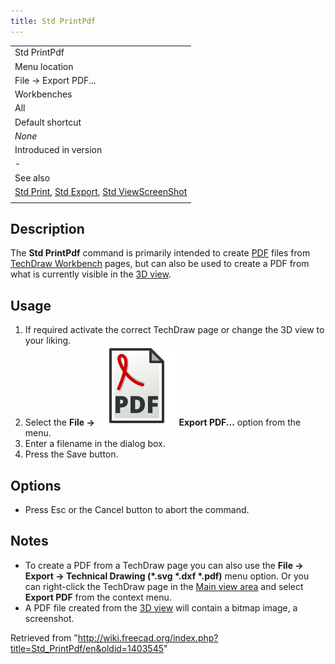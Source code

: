 ```yaml
---
title: Std PrintPdf
---
```


|                                                                                                                                             |
| ------------------------------------------------------------------------------------------------------------------------------------------- |
| Std PrintPdf                                                                                                                                |
| Menu location                                                                                                                               |
| File → Export PDF...                                                                                                                        |
| Workbenches                                                                                                                                 |
| All                                                                                                                                         |
| Default shortcut                                                                                                                            |
| _None_                                                                                                                                      |
| Introduced in version                                                                                                                       |
| -                                                                                                                                           |
| See also                                                                                                                                    |
| [Std Print](/Std_Print "Std Print"), [Std Export](/Std_Export "Std Export"), [Std ViewScreenShot](/Std_ViewScreenShot "Std ViewScreenShot") |
|                                                                                                                                             |

## Description

The **Std PrintPdf** command is primarily intended to create [PDF](/PDF "PDF") files from [TechDraw Workbench](/TechDraw_Workbench "TechDraw Workbench") pages, but can also be used to create a PDF from what is currently visible in the [3D view](/3D_View "3D View").

## Usage

1. If required activate the correct TechDraw page or change the 3D view to your liking.
2. Select the **File → ![](/src/assets/images/Std_PrintPdf.svg) Export PDF...** option from the menu.
3. Enter a filename in the dialog box.
4. Press the Save button.

## Options

- Press Esc or the Cancel button to abort the command.

## Notes

- To create a PDF from a TechDraw page you can also use the **File → Export → Technical Drawing (\*.svg \*.dxf \*.pdf)** menu option. Or you can right-click the TechDraw page in the [Main view area](/Main_view_area "Main view area") and select **Export PDF** from the context menu.
- A PDF file created from the [3D view](/3D_view "3D view") will contain a bitmap image, a screenshot.

Retrieved from "<http://wiki.freecad.org/index.php?title=Std_PrintPdf/en&oldid=1403545>"
